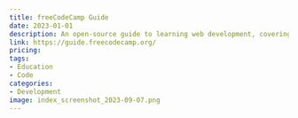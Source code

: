 ```yaml
---
title: freeCodeCamp Guide
date: 2023-01-01
description: An open-source guide to learning web development, covering a wide range of topics and technologies.
link: https://guide.freecodecamp.org/
pricing: 
tags: 
- Education
- Code
categories: 
- Development
image: index_screenshot_2023-09-07.png
---
```


